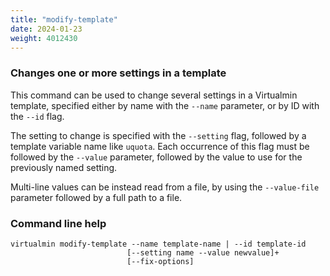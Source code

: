 ```yaml
---
title: "modify-template"
date: 2024-01-23
weight: 4012430
---
```


### Changes one or more settings in a template

This command can be used to change several settings in a Virtualmin template, specified either by name with the `--name` parameter, or by ID with the `--id` flag.

The setting to change is specified with the `--setting` flag, followed by a template variable name like `uquota`. Each occurrence of this flag must be followed by the `--value` parameter, followed by the value to use for the previously named setting.

Multi-line values can be instead read from a file, by using the `--value-file` parameter followed by a full path to a file.

### Command line help

```text
virtualmin modify-template --name template-name | --id template-id
                          [--setting name --value newvalue]+
                          [--fix-options]
```
